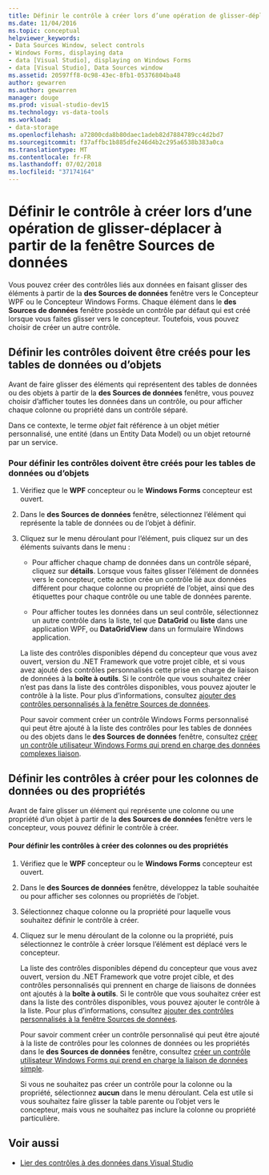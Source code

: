 ```yaml
---
title: Définir le contrôle à créer lors d’une opération de glisser-déplacer à partir de la fenêtre Sources de données
ms.date: 11/04/2016
ms.topic: conceptual
helpviewer_keywords:
- Data Sources Window, select controls
- Windows Forms, displaying data
- data [Visual Studio], displaying on Windows Forms
- data [Visual Studio], Data Sources window
ms.assetid: 20597ff8-0c98-43ec-8fb1-05376804ba48
author: gewarren
ms.author: gewarren
manager: douge
ms.prod: visual-studio-dev15
ms.technology: vs-data-tools
ms.workload:
- data-storage
ms.openlocfilehash: a72800cda8b80daec1adeb82d7884789cc4d2bd7
ms.sourcegitcommit: f37affbc1b885dfe246d4b2c295a6538b383a0ca
ms.translationtype: MT
ms.contentlocale: fr-FR
ms.lasthandoff: 07/02/2018
ms.locfileid: "37174164"
---
```

# <a name="set-the-control-to-be-created-when-dragging-from-the-data-sources-window"></a>Définir le contrôle à créer lors d’une opération de glisser-déplacer à partir de la fenêtre Sources de données
Vous pouvez créer des contrôles liés aux données en faisant glisser des éléments à partir de la **des Sources de données** fenêtre vers le Concepteur WPF ou le Concepteur Windows Forms. Chaque élément dans le **des Sources de données** fenêtre possède un contrôle par défaut qui est créé lorsque vous faites glisser vers le concepteur. Toutefois, vous pouvez choisir de créer un autre contrôle.

## <a name="set-the-controls-to-be-created-for-data-tables-or-objects"></a>Définir les contrôles doivent être créés pour les tables de données ou d’objets
Avant de faire glisser des éléments qui représentent des tables de données ou des objets à partir de la **des Sources de données** fenêtre, vous pouvez choisir d’afficher toutes les données dans un contrôle, ou pour afficher chaque colonne ou propriété dans un contrôle séparé.

Dans ce contexte, le terme *objet* fait référence à un objet métier personnalisé, une entité (dans un Entity Data Model) ou un objet retourné par un service.

### <a name="to-set-the-controls-to-be-created-for-data-tables-or-objects"></a>Pour définir les contrôles doivent être créés pour les tables de données ou d’objets

1.  Vérifiez que le **WPF** concepteur ou le **Windows Forms** concepteur est ouvert.

2.  Dans le **des Sources de données** fenêtre, sélectionnez l’élément qui représente la table de données ou de l’objet à définir.

3.  Cliquez sur le menu déroulant pour l’élément, puis cliquez sur un des éléments suivants dans le menu :

    -   Pour afficher chaque champ de données dans un contrôle séparé, cliquez sur **détails**. Lorsque vous faites glisser l’élément de données vers le concepteur, cette action crée un contrôle lié aux données différent pour chaque colonne ou propriété de l’objet, ainsi que des étiquettes pour chaque contrôle ou une table de données parente.

    -   Pour afficher toutes les données dans un seul contrôle, sélectionnez un autre contrôle dans la liste, tel que **DataGrid** ou **liste** dans une application WPF, ou **DataGridView** dans un formulaire Windows application.

    La liste des contrôles disponibles dépend du concepteur que vous avez ouvert, version du .NET Framework que votre projet cible, et si vous avez ajouté des contrôles personnalisés cette prise en charge de liaison de données à la **boîte à outils**. Si le contrôle que vous souhaitez créer n’est pas dans la liste des contrôles disponibles, vous pouvez ajouter le contrôle à la liste. Pour plus d’informations, consultez [ajouter des contrôles personnalisés à la fenêtre Sources de données](../data-tools/add-custom-controls-to-the-data-sources-window.md).

    Pour savoir comment créer un contrôle Windows Forms personnalisé qui peut être ajouté à la liste des contrôles pour les tables de données ou des objets dans le **des Sources de données** fenêtre, consultez [créer un contrôle utilisateur Windows Forms qui prend en charge des données complexes liaison](../data-tools/create-a-windows-forms-user-control-that-supports-complex-data-binding.md).

## <a name="set-the-controls-to-be-created-for-data-columns-or-properties"></a>Définir les contrôles à créer pour les colonnes de données ou des propriétés
Avant de faire glisser un élément qui représente une colonne ou une propriété d’un objet à partir de la **des Sources de données** fenêtre vers le concepteur, vous pouvez définir le contrôle à créer.

#### <a name="to-set-the-controls-to-be-created-for-columns-or-properties"></a>Pour définir les contrôles à créer des colonnes ou des propriétés

1.  Vérifiez que le **WPF** concepteur ou le **Windows Forms** concepteur est ouvert.

2.  Dans le **des Sources de données** fenêtre, développez la table souhaitée ou pour afficher ses colonnes ou propriétés de l’objet.

3.  Sélectionnez chaque colonne ou la propriété pour laquelle vous souhaitez définir le contrôle à créer.

4.  Cliquez sur le menu déroulant de la colonne ou la propriété, puis sélectionnez le contrôle à créer lorsque l’élément est déplacé vers le concepteur.

     La liste des contrôles disponibles dépend du concepteur que vous avez ouvert, version du .NET Framework que votre projet cible, et des contrôles personnalisés qui prennent en charge de liaisons de données ont ajoutés à la **boîte à outils**. Si le contrôle que vous souhaitez créer est dans la liste des contrôles disponibles, vous pouvez ajouter le contrôle à la liste. Pour plus d’informations, consultez [ajouter des contrôles personnalisés à la fenêtre Sources de données](../data-tools/add-custom-controls-to-the-data-sources-window.md).

     Pour savoir comment créer un contrôle personnalisé qui peut être ajouté à la liste de contrôles pour les colonnes de données ou les propriétés dans le **des Sources de données** fenêtre, consultez [créer un contrôle utilisateur Windows Forms qui prend en charge la liaison de données simple](../data-tools/create-a-windows-forms-user-control-that-supports-simple-data-binding.md).

     Si vous ne souhaitez pas créer un contrôle pour la colonne ou la propriété, sélectionnez **aucun** dans le menu déroulant. Cela est utile si vous souhaitez faire glisser la table parente ou l’objet vers le concepteur, mais vous ne souhaitez pas inclure la colonne ou propriété particulière.

## <a name="see-also"></a>Voir aussi

- [Lier des contrôles à des données dans Visual Studio](../data-tools/bind-controls-to-data-in-visual-studio.md)